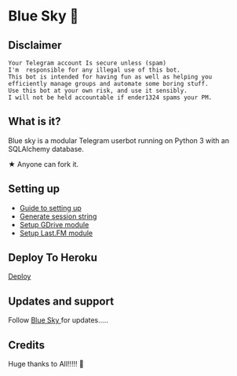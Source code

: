 # Blue Sky 🧊

## Disclaimer

```
Your Telegram account Is secure unless (spam)
I'm  responsible for any illegal use of this bot.
This bot is intended for having fun as well as helping you
efficiently manage groups and automate some boring stuff.
Use this bot at your own risk, and use it sensibly.
I will not be held accountable if ender1324 spams your PM.
```

## What is it?

Blue sky is a modular Telegram userbot running on Python 3 with an SQLAlchemy database.

★ Anyone can fork it.

## Setting up

- [Guide to setting up](https://t.me/blueskyUserBot)
- [Generate session string](http://sessiongen.kenhv.repl.run)
- [Setup GDrive module](https://telegra.ph/How-To-Setup-Google-Drive-04-03)
- [Setup Last.FM module](https://telegra.ph/How-to-set-up-LastFM-module-for-Paperplane-userbot-11-02)

## Deploy To Heroku
 [Deploy](https://heroku.com/deploy?template=https://github.com/AstroUserBot/BlueSkyUserBot)

## Updates and support

Follow [Blue Sky ](https://t.me/blueskyUserbot) for updates..... 

## Credits

Huge thanks to All!!!!! 🥢
